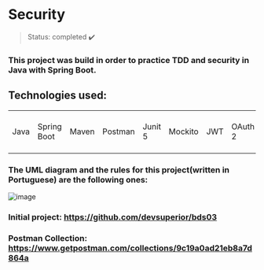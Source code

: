 <h1> Security </h1>

> Status: completed ✔️

### This project was build in order to practice TDD and security in Java with Spring Boot.
## Technologies used:

<table>
  <tr>
    <td>Java</td>
    <td>Spring Boot</td>
    <td>Maven</td>
    <td>Postman</td>
    <td>Junit 5</td>
    <td>Mockito</td>
    <td>JWT</td>
    <td>OAuth 2</td>
    <td>Spring Tool Suite 4</td>
  </tr>
</table>

### The UML diagram and the rules for this project(written in Portuguese) are the following ones:

![image](https://github.com/Rafaelse6/client-crud/assets/64181619/9095688f-6d03-4204-a24f-07de76e171f4)

### Initial project: https://github.com/devsuperior/bds03
### Postman Collection: https://www.getpostman.com/collections/9c19a0ad21eb8a7d864a

